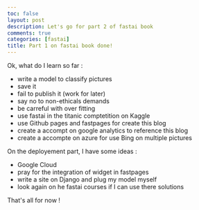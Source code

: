 ```yaml
---
toc: false
layout: post
description: Let's go for part 2 of fastai book
comments: true
categories: [fastai]
title: Part 1 on fastai book done!
---
```

Ok, what do I learn so far :
- write a model to classify pictures
- save it
- fail to publish it (work for later)
- say no to non-ethicals demands
- be carreful with over fitting
- use fastai in the titanic comptetition on Kaggle
- use Github pages and fastpages for create this blog
- create a accompt on google analytics to reference this blog
- create a accompte on azure for use Bing on multiple pictures

On the deployement part, I have some ideas :
- Google Cloud
- pray for the integration of widget in fastpages
- write a site on Django and plug my model myself
- look again on he fastai courses if I can use there solutions

That's all for now !
